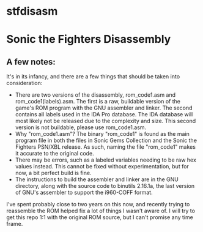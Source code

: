 # stfdisasm
# Sonic the Fighters Disassembly
## A few notes:
It's in its infancy, and there are a few things that should be taken into consideration:

* There are two versions of the disassembly, rom_code1.asm and rom_code1(labels).asm. The first is a raw, buildable version of the game's ROM program with the GNU assembler and linker. The second contains all labels used in the IDA Pro database. The IDA database will most likely not be released due to the complexity and size. This second version is not buildable, please use rom_code1.asm.
* Why "rom_code1.asm"? The binary "rom_code1" is found as the main program file in both the files in Sonic Gems Collection and the Sonic the Fighters PSN/XBL release. As such, naming the file "rom_code1" makes it accurate to the original code.
* There may be errors, such as a labeled variables needing to be raw hex values instead. This cannot be fixed without experimentation, but for now, a bit perfect build is fine.
* The instructions to build the assembler and linker are in the GNU directory, along with the source code to binutils 2.16.1a, the last version of GNU's assembler to support the i960-COFF format.

I've spent probably close to two years on this now, and recently trying to reassemble the ROM helped fix a lot of things I wasn't aware of. I will try to get this repo 1:1 with the original ROM source, but I can't promise any time frame.
